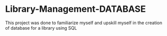 # Library-Management-DATABASE
This project was done to familiarize myself and upskill myself in the creation of database for a library using SQL
